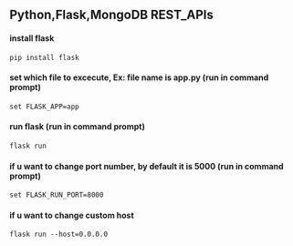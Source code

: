 ## Python,Flask,MongoDB REST_APIs

#### install flask
    pip install flask
   
#### set which file to excecute, Ex: file name is app.py    (run in command prompt)
    set FLASK_APP=app
    
#### run flask    (run in command prompt)
    flask run
    
#### if u want to change port number, by default it is 5000    (run in command prompt)
    set FLASK_RUN_PORT=8000
    
#### if u want to change custom host
    flask run --host=0.0.0.0

